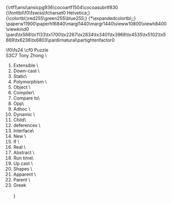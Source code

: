 {\rtf1\ansi\ansicpg936\cocoartf1504\cocoasubrtf830
{\fonttbl\f0\fswiss\fcharset0 Helvetica;}
{\colortbl;\red255\green255\blue255;}
{\*\expandedcolortbl;;}
\paperw11900\paperh16840\margl1440\margr1440\vieww10800\viewh8400\viewkind0
\pard\tx566\tx1133\tx1700\tx2267\tx2834\tx3401\tx3968\tx4535\tx5102\tx5669\tx6236\tx6803\pardirnatural\partightenfactor0

\f0\fs24 \cf0 Puzzle \
S3C7 Tony Zhong \
1. Extensible \
2. Down-cast \
3. Static\
4. Polymorphism \
5. Object \
6. Compiler\
7. Compare to\
8. Opp\
9. Adhoc \
10. Dynamic \
11. Child\
12. deferences \
13. Interface\
14. New \
15. If \
16. Real \
17. Abstract \
18. Run time\
19. Up cast \
20. Shapes \
21. Apparent \
22. Parent \
23. Greek \
\
}